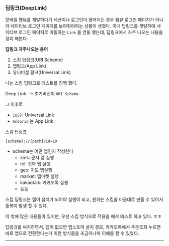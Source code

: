 ### 딥링크(DeepLink)

모바일 웹뷰를 개발하다가 세션이나 로그인이 끊어지는 경우 웹뷰 로그인 페이지가 아니라
네이티브 로그인 페이지를 보여줘야하는 상황이 생겼다.
이때 딥링크를 셋팅하여 네이티브 로그인 페이지로 이동하는 `Link` 를 연동 했는데, 딥링크에서 자주 나오는 내용을 정리 해본다.

**딥링크 자주나오는 용어**
1.  스킴 딥링크(URI Scheme)
2.  앱링크(App Link)
3.  유니버셜 링크(Universal Link)

나는 스킴 딥링크로  테스트를 진행 했다.


Deep Link --> 초기버전이 `URI Schema `

그 이후로
- `IOS`는 Universal Link
- `Andorid` 는 App Link

스킴 딥링크

```javscript
[schema]://[path]?id=10
```
- schema는 어떤 앱인지 작성한다
    - sms: 문자 앱 실행
    - tel: 전화 앱 실행
    - geo: 지도 앱실행
    - market: 앱마켓 실행
    - kakaotalk: 카카오톡 실행
    - 등등

스킴 딥링크는 앱이 설치가 되어야 실행이 되고, 원하는 스킴을 마음대로 만들 수 있어서 중복이 발생 할 수 있다.

이 밖에 많은 내용들이 있지만, 우선 스킴 방식으로 적용을 해서 테스트 하고 있다. ㅎㅎ

딥링크를 써치하면서,  앱이 없으면 앱스토어 설치 경로, 카카오톡에서 주문조회 누르면 바로 앱으로 전환한다는가
이런 방식들을 조금이나마 이해를 할 수 있었다.

***
